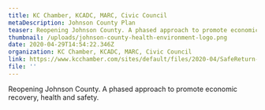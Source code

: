 ```yaml
---
title: KC Chamber, KCADC, MARC, Civic Council
metaDescription: Johnson County Plan
teaser: Reopening Johnson County. A phased approach to promote economic recovery, health and safety.
thumbnail: /uploads/johnson-county-health-environment-logo.png
date: 2020-04-29T14:54:22.346Z
organization: KC Chamber, KCADC, MARC, Civic Council
link: https://www.kcchamber.com/sites/default/files/2020-04/SafeReturn-GUIDE.pdf
file: ''
---
```


Reopening Johnson County. A phased approach to promote economic recovery, health and safety.
